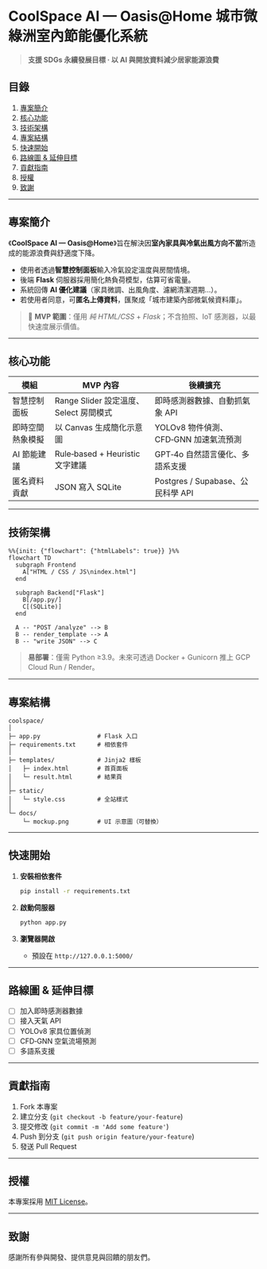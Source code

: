 # CoolSpace AI — Oasis@Home  城市微綠洲室內節能優化系統

> **支援 SDGs 永續發展目標 · 以 AI 與開放資料減少居家能源浪費**

## 目錄

1. [專案簡介](#專案簡介)
2. [核心功能](#核心功能)
3. [技術架構](#技術架構)
4. [專案結構](#專案結構)
5. [快速開始](#快速開始)
6. [路線圖 & 延伸目標](#路線圖--延伸目標)
7. [貢獻指南](#貢獻指南)
8. [授權](#授權)
9. [致謝](#致謝)

---

## 專案簡介

《**CoolSpace AI — Oasis@Home**》旨在解決因**室內家具與冷氣出風方向不當**所造成的能源浪費與舒適度下降。

* 使用者透過**智慧控制面板**輸入冷氣設定溫度與房間情境。
* 後端 **Flask** 伺服器採用簡化熱負荷模型，估算可省電量。
* 系統回傳 **AI 優化建議**（家具微調、出風角度、濾網清潔週期…）。
* 若使用者同意，可**匿名上傳資料**，匯聚成「城市建築內部微氣候資料庫」。

> 🎯 **MVP 範圍**：僅用 *純 HTML/CSS* + *Flask*；不含拍照、IoT 感測器，以最快速度展示價值。

---

## 核心功能

| 模組       | MVP 內容                        | 後續擴充                         |
| -------- | ----------------------------- | ---------------------------- |
| 智慧控制面板   | Range Slider 設定溫度、Select 房間模式 | 即時感測器數據、自動抓氣象 API            |
| 即時空間熱象模擬 | 以 Canvas 生成簡化示意圖              | YOLOv8 物件偵測、CFD‑GNN 加速氣流預測   |
| AI 節能建議  | Rule‑based + Heuristic 文字建議   | GPT‑4o 自然語言優化、多語系支援          |
| 匿名資料貢獻   | JSON 寫入 SQLite                | Postgres / Supabase、公民科學 API |

---

## 技術架構

```mermaid
%%{init: {"flowchart": {"htmlLabels": true}} }%%
flowchart TD
  subgraph Frontend
    A["HTML / CSS / JS\nindex.html"]
  end

  subgraph Backend["Flask"]
    B[/app.py/]
    C[(SQLite)]
  end

  A -- "POST /analyze" --> B
  B -- render_template --> A
  B -- "write JSON" --> C
```

> **易部署**：僅需 Python ≥3.9。未來可透過 Docker + Gunicorn 推上 GCP Cloud Run / Render。

---

## 專案結構

```
coolspace/
│
├─ app.py                # Flask 入口
├─ requirements.txt      # 相依套件
│
├─ templates/            # Jinja2 樣板
│   ├─ index.html        # 首頁面板
│   └─ result.html       # 結果頁
│
├─ static/
│   └─ style.css         # 全站樣式
│
└─ docs/
    └─ mockup.png        # UI 示意圖（可替換）
```

---

## 快速開始

1. **安裝相依套件**
   ```bash
   pip install -r requirements.txt
   ```

2. **啟動伺服器**
   ```bash
   python app.py
   ```

3. **瀏覽器開啟**
   - 預設在 `http://127.0.0.1:5000/`

---

## 路線圖 & 延伸目標

- [ ] 加入即時感測器數據
- [ ] 接入天氣 API
- [ ] YOLOv8 家具位置偵測
- [ ] CFD‑GNN 空氣流場預測
- [ ] 多語系支援

---

## 貢獻指南

1. Fork 本專案
2. 建立分支 (`git checkout -b feature/your-feature`)
3. 提交修改 (`git commit -m 'Add some feature'`)
4. Push 到分支 (`git push origin feature/your-feature`)
5. 發送 Pull Request

---

## 授權

本專案採用 [MIT License](LICENSE)。

---

## 致謝

感謝所有參與開發、提供意見與回饋的朋友們。
